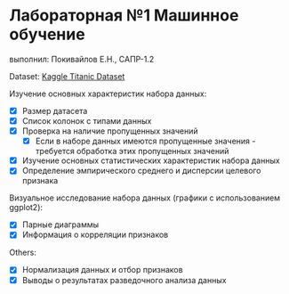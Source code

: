 # Лабораторная №1 Машинное обучение
выполнил: Покивайлов Е.Н., САПР-1.2

Dataset: [Kaggle Titanic Dataset](https://www.kaggle.com/c/titanic/data)

Изучение основных характеристик набора данных:
- [x] Размер датасета
- [x] Список колонок с типами данных
- [x] Проверка на наличие пропущенных значений
    - [x] Если в наборе данных имеются пропущенные значения - требуется обработка этих пропущенных значений
- [x] Изучение основных статистических характеристик набора данных
- [x] Определение эмпирического среднего и дисперсии целевого признака

Визуальное исследование набора данных (графики с использованием ggplot2):
- [x] Парные диаграммы
- [x] Информация о корреляции признаков

Others:
- [x] Нормализация данных и отбор признаков
- [x] Выводы о результатах разведочного анализа данных
